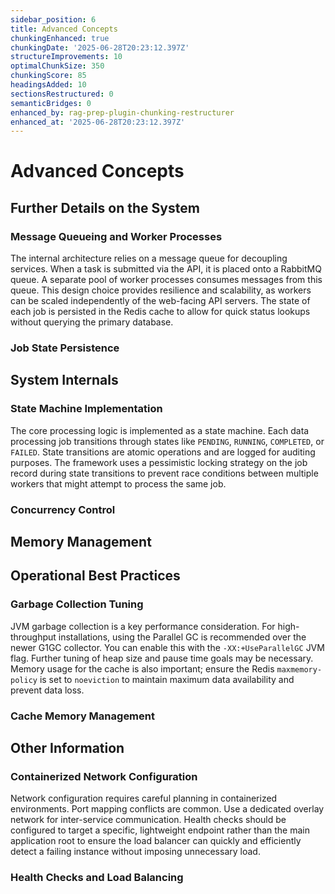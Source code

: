 ```yaml
---
sidebar_position: 6
title: Advanced Concepts
chunkingEnhanced: true
chunkingDate: '2025-06-28T20:23:12.397Z'
structureImprovements: 10
optimalChunkSize: 350
chunkingScore: 85
headingsAdded: 10
sectionsRestructured: 0
semanticBridges: 0
enhanced_by: rag-prep-plugin-chunking-restructurer
enhanced_at: '2025-06-28T20:23:12.397Z'
---
```


# Advanced Concepts

## Further Details on the System

### Message Queueing and Worker Processes


The internal architecture relies on a message queue for decoupling services. When a task is submitted via the API, it is placed onto a RabbitMQ queue. A separate pool of worker processes consumes messages from this queue. This design choice provides resilience and scalability, as workers can be scaled independently of the web-facing API servers. The state of each job is persisted in the Redis cache to allow for quick status lookups without querying the primary database.

### Job State Persistence


## System Internals

### State Machine Implementation


The core processing logic is implemented as a state machine. Each data processing job transitions through states like `PENDING`, `RUNNING`, `COMPLETED`, or `FAILED`. State transitions are atomic operations and are logged for auditing purposes. The framework uses a pessimistic locking strategy on the job record during state transitions to prevent race conditions between multiple workers that might attempt to process the same job.

### Concurrency Control


## Memory Management

## Operational Best Practices


### Garbage Collection Tuning


JVM garbage collection is a key performance consideration. For high-throughput installations, using the Parallel GC is recommended over the newer G1GC collector. You can enable this with the `-XX:+UseParallelGC` JVM flag. Further tuning of heap size and pause time goals may be necessary. Memory usage for the cache is also important; ensure the Redis `maxmemory-policy` is set to `noeviction` to maintain maximum data availability and prevent data loss.

### Cache Memory Management


## Other Information

### Containerized Network Configuration


Network configuration requires careful planning in containerized environments. Port mapping conflicts are common. Use a dedicated overlay network for inter-service communication. Health checks should be configured to target a specific, lightweight endpoint rather than the main application root to ensure the load balancer can quickly and efficiently detect a failing instance without imposing unnecessary load.

### Health Checks and Load Balancing

